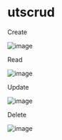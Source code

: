 # utscrud

Create

![image](https://user-images.githubusercontent.com/100103449/160287478-055411ab-f905-471f-8bd2-418b3d27801b.png)

Read

![image](https://user-images.githubusercontent.com/100103449/160287507-51ba1ff4-406d-4fb7-8b6f-d2fce59153f6.png)

Update

![image](https://user-images.githubusercontent.com/100103449/160287543-86ef637a-b4bb-469a-8514-a67348520755.png)

Delete

![image](https://user-images.githubusercontent.com/100103449/160287575-ed775b23-565b-4762-b471-b6013255497f.png)
